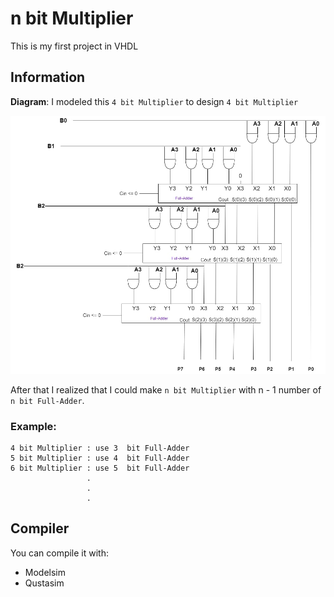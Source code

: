 # n bit Multiplier
This is my first project in VHDL
## Information
**Diagram**: 
I modeled this `4 bit Multiplier` to design `4 bit Multiplier`

![Diagram](./Picture/4_bit_Multiplier%20(1).jpg)

After that I realized that I could make `n bit Multiplier` with n - 1 number of `n bit Full-Adder`.

### Example: 
```text
4 bit Multiplier : use 3  bit Full-Adder
5 bit Multiplier : use 4  bit Full-Adder
6 bit Multiplier : use 5  bit Full-Adder
                 .
                 .
                 .
```
## Compiler
You can compile it with: 
- Modelsim
- Qustasim